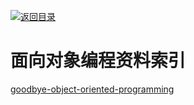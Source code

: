 [![返回目录](https://parg.co/UGo)](https://parg.co/b4z) 
 
 
 
 


 


 


 



# 面向对象编程资料索引
[goodbye-object-oriented-programming](https://medium.com/@cscalfani/goodbye-object-oriented-programming-a59cda4c0e53#.i54vkh92m)
